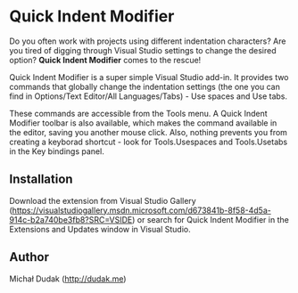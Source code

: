 # Quick Indent Modifier

Do you often work with projects using different indentation characters? Are you tired of digging through Visual Studio settings to change the desired option?
**Quick Indent Modifier** comes to the rescue!

Quick Indent Modifier is a super simple Visual Studio add-in. It provides two commands that globally change the indentation settings (the one you can find in Options/Text Editor/All Languages/Tabs) - Use spaces and Use tabs.

These commands are accessible from the Tools menu. A Quick Indent Modifier toolbar is also available, which makes the command available in the editor, saving you another mouse click. Also, nothing prevents you from creating a keyborad shortcut - look for Tools.Usespaces and Tools.Usetabs in the Key bindings panel.

## Installation
Download the extension from Visual Studio Gallery (https://visualstudiogallery.msdn.microsoft.com/d673841b-8f58-4d5a-914c-b2a740be3fb8?SRC=VSIDE) or search for Quick Indent Modifier in the Extensions and Updates window in Visual Studio.

## Author
Michał Dudak (http://dudak.me)
